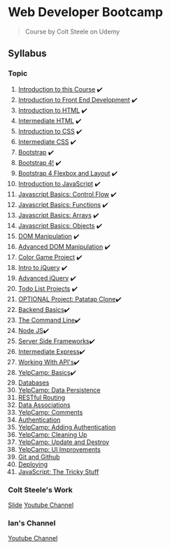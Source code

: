 # Web Developer Bootcamp

> Course by Colt Steele on Udemy

## Syllabus

### Topic

1. [Introduction to this Course](/Notes/01_Introduction%20to%20this%20Course) ✔️
2. [Introduction to Front End Development](/Notes/02_Introduction%20to%20Front%20End%20Development) ✔️
3. [Introduction to HTML](/Notes/03_Introduction%20to%20HTML) ✔️
4. [Intermediate HTML](/Notes/04_Intermediate%20HTML) ✔️
5. [Introduction to CSS](/Notes/05_Introduction%20to%20CSS) ✔️
6. [Intermediate CSS](/Notes/06_Intermediate%20CSS) ✔️
7. [Bootstrap](/Notes/07_Bootstrap) ✔️
8. [Bootstrap 4!](/Notes/08_Bootstrap%204!) ✔️
9. [Bootstrap 4 Flexbox and Layout](/Notes/09_Bootstrap%204%20Flexbox%20and%20Layout) ✔️
10. [Introduction to JavaScript](/Notes/10_Introduction%20to%20JavaScript) ✔️
11. [Javascript Basics: Control Flow](/Notes/11_Javascript%20Basics%20Control%20Flow) ✔️
12. [Javascript Basics: Functions](/Notes/12_Javascript%20Basics%20Functions) ✔️
13. [Javascript Basics: Arrays](/Notes/13_Javascript%20Basics%20Arrays) ✔️
14. [Javascript Basics: Objects](/Notes/14_Javascript%20Basics%20Objects) ✔️
15. [DOM Manipulation](/Notes/15_DOM%20Manipulation) ✔️
16. [Advanced DOM Manipulation](/Notes/16_Advanced%20DOM%20Manipulation) ✔️
17. [Color Game Project](/Notes/17_Color%20Game%20Project) ✔️
18. [Intro to jQuery](/Notes/18_Intro%20to%20jQuery) ✔️
19. [Advanced jQuery](/Notes/19_Advanced%20jQuery) ✔️
20. [Todo List Projects](/Notes/20_Todo%20List%20Projects) ✔️
21. [OPTIONAL Project: Patatap Clone](/Notes/21_OPTIONAL%20Project%20-%20Patatap%20Clone)✔️
22. [Backend Basics](/Notes/22_Backend%20Basics)✔️
23. [The Command Line](/Notes/23_The%20Command%20Line)✔️
24. [Node JS](/Notes/24_Node%20JS)✔️
25. [Server Side Frameworks](/Notes/25_Server%20Side%20Frameworks)✔️
26. [Intermediate Express](/Notes/26_Intermidate%20Express)✔️
27. [Working With API's](/Notes/27_Working%20With%20API's)✔️
28. [YelpCamp: Basics](/Notes/28_YelpCamp_Basics)✔️
29. [Databases](/Notes/)
30. [YelpCamp: Data Persistence](/Notes/)
31. [RESTful Routing](/Notes/)
32. [Data Associations](/Notes/)
33. [YelpCamp: Comments](/Notes/)
34. [Authentication](/Notes/)
35. [YelpCamp: Adding Authentication](/Notes/)
36. [YelpCamp: Cleaning Up](/Notes/)
37. [YelpCamp: Update and Destroy](/Notes/)
38. [YelpCamp: UI Improvements](/Notes/)
39. [Git and Github](/Notes/)
40. [Deploying](/Notes/)
41. [JavaScript: The Tricky Stuff](/Notes/)

### Colt Steele's Work

[Slide](https://webdev.slides.com/coltsteele)
[Youtube Channel](https://www.youtube.com/channel/UCrqAGUPPMOdo0jfQ6grikZw/videos)

### Ian's Channel

[Youtube Channel](https://www.youtube.com/user/13rOzProductions/videos)

